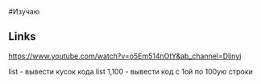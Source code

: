 #Изучаю 
## Links

https://www.youtube.com/watch?v=o5Em514nOtY&ab_channel=Dlinyj



list - вывести кусок кода
	list 1,100 - вывести код с 1ой по 100ую строки
